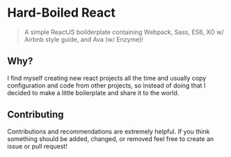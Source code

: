 # Hard-Boiled React

> A simple ReactJS boilderplate containing Webpack, Sass, ES6, XO w/ Airbnb style guide, and Ava (w/ Enzyme)!

## Why?

I find myself creating new react projects all the time and usually copy configuration and code from other projects, so instead of doing that I decided to make a little boilerplate and share it to the world.

## Contributing

Contributions and recommendations are extremely helpful. If you think something should be added, changed, or removed feel free to create an issue or pull request!
